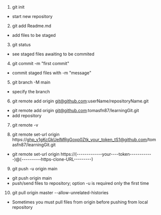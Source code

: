 1) git init
 - start new repository

2) git add Readme.md 
 - add files to be staged

3) git status 
 - see staged files awaiting to be commited

4) git commit -m "first commit" 
 - commit staged files with -m "message"

5) git branch -M main
 - specify the branch

6) git remote add origin git@github.com:userName/repositoryName.git
 - git remote add origin git@github.com:tomasfn87/learningGit.git
 - add repository

7) git remote -v

8) git remote set-url origin https://ghp_y1gKcGkUeIMRgGoxp0Ztk_your_token_tS1@github.com/tomasfn87/learningGit.git
 - git remote set-url origin https://(-------------your----token------------)@(----------https-clone-URL---------)

9) git push -u origin main
 - git push origin main
 - push/send files to repository; option -u is required only the first time

10) git pull origin master --allow-unrelated-histories 
 - Sometimes you must pull files from origin before pushing from local repository